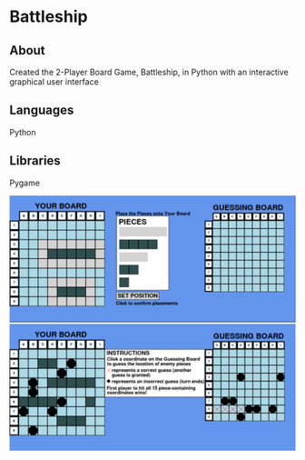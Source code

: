 # Battleship
## About
Created the 2-Player Board Game, Battleship, in Python with an interactive graphical user interface

## Languages
Python

## Libraries
Pygame

![Example1](./Example.png?raw=true "Game in Action")
![Exampl2](./Example2.png?raw=true "Game in Action")

